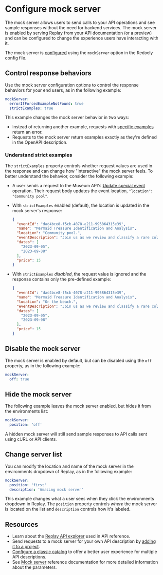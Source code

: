 # Configure mock server

The mock server allows users to send calls to your API operations and see sample responses without the need for backend services.
The mock server is enabled by serving Replay from your API documentation (or a preview) and can be configured to change the experience users have interacting with it.

The mock server is [configured](../../config/mock-server.md) using the `mockServer` option in the Redocly config file.

## Control response behaviors

Use the mock server configuration options to control the response behaviors for your end users, as in the following example:

```yaml {% title="redocly.yaml" %}
mockServer:
  errorIfForcedExampleNotFound: true
  strictExamples: true
```

This example changes the mock server behavior in two ways:

- Instead of returning another example, requests with [specific examples](./try-apis-with-mock-server.md#return-a-specific-response-example) return an error.
- Requests to the mock server return examples exactly as they're defined in the OpenAPI description.

### Understand strict examples

The `strictExamples` property controls whether request values are used in the response and can change how "interactive" the mock server feels.
To better understand the behavior, consider the following example:

- A user sends a request to the Museum API's [Update special event](https://redocly.com/demo/openapi/museum-api/events/updatespecialevent) operation.
Their request body updates the event location, `"location": "Community pool"`.

- With `strictExamples` enabled (default), the location is updated in the mock server's response:
    ```json
    {
      "eventId": "dad4bce8-f5cb-4078-a211-995864315e39",
      "name": "Mermaid Treasure Identification and Analysis",
      "location": "Community pool.",
      "eventDescription": "Join us as we review and classify a rare collection of 20 thingamabobs, gadgets, gizmos, whoosits, and whatsits, kindly donated by Ariel.",
      "dates": [
        "2023-09-05",
        "2023-09-08"
      ],
      "price": 15
    }
    ```
- With `strictExamples` _disabled_, the request value is ignored and the response contains only the pre-defined example:
    ```json
    {
      "eventId": "dad4bce8-f5cb-4078-a211-995864315e39",
      "name": "Mermaid Treasure Identification and Analysis",
      "location": "On the beach.",
      "eventDescription": "Join us as we review and classify a rare collection of 20 thingamabobs, gadgets, gizmos, whoosits, and whatsits, kindly donated by Ariel.",
      "dates": [
        "2023-09-05",
        "2023-09-08"
      ],
      "price": 15
    }
    ```

## Disable the mock server

The mock server is enabled by default, but can be disabled using the `off` property, as in the following example:

```yaml {% title="redocly.yaml" %}
mockServer:
  off: true
```

## Hide the mock server

The following example leaves the mock server enabled, but hides it from the environments list:

```yaml {% title="redocly.yaml" %}
mockServer:
  position: 'off'
```

A hidden mock server will still send sample responses to API calls sent using cURL or API clients.

## Change server list

You can modify the location and name of the mock server in the environments dropdown of Replay, as in the following example:

```yaml {% title="redocly.yaml" %}
mockServer:
  position: 'first'
  description: 'Amazing mock server'
```

This example changes what a user sees when they click the environments dropdown in Replay.
The `position` property controls _where_ the mock server is located on the list and `description` controls how it's labeled.

## Resources

- Learn about the [Replay API explorer](./replay.md) used in API reference.
- Send requests to a mock server for your own API description by [adding it to a project](./add-openapi-docs.md).
- [Configure a classic catalog](../../config/catalog-classic.md) to offer a better user experience for multiple API descriptions.
- See [Mock server](../../config/mock-server.md) reference documentation for more detailed information about the parameters.
